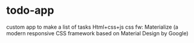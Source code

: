 # todo-app
custom app to make a list of tasks
Html+css+js
css fw: Materialize (a modern responsive CSS framework based on Material Design by Google)